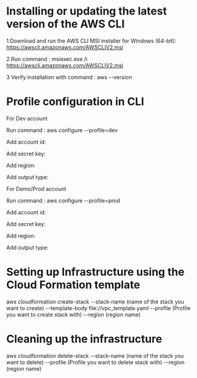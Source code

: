 # Installing or updating the latest version of the AWS CLI

1.Download and run the AWS CLI MSI installer for Windows (64-bit): https://awscli.amazonaws.com/AWSCLIV2.msi

2.Run command : msiexec.exe /i https://awscli.amazonaws.com/AWSCLIV2.msi

3 Verify installation with command : aws --version

# Profile configuration in CLI

For Dev account

Run command : aws configure --profile=dev

Add account id:

Add secret key:

Add region:

Add output type:

For Demo/Prod account

Run command : aws configure --profile=prod

Add account id:

Add secret key:

Add region:

Add output type:

# Setting up Infrastructure using the Cloud Formation template

aws cloudformation create-stack --stack-name (name of the stack you want to create) --template-body file://vpc_template.yaml --profile (Profile you want to create stack with) --region (region name)
  
# Cleaning up the infrastructure
  
aws cloudformation delete-stack --stack-name (name of the stack you want to delete) --profile (Profile you want to delete stack with) --region (region name)
  




